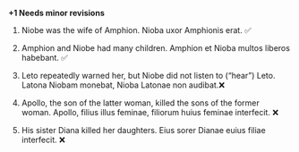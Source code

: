 **+1 Needs minor revisions**

1. Niobe was the wife of Amphion.
  Nioba uxor Amphionis erat. ✅

2. Amphion and Niobe had many children.
  Amphion et Nioba multos liberos habebant. ✅

3. Leto repeatedly warned her, but Niobe did not listen to (“hear”) Leto. 
  Latona Niobam monebat, Nioba Latonae non audibat.❌

4. Apollo, the son of the latter woman, killed the sons of the former woman.
  Apollo, filius illus feminae, filiorum huius feminae interfecit. ❌

5. His sister Diana killed her daughters.
  Eius sorer Dianae euius filiae interfecit. ❌
